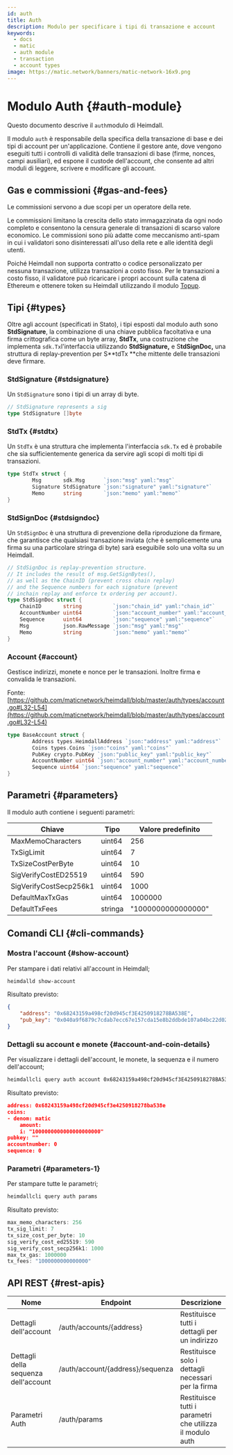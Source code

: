 ```yaml
---
id: auth
title: Auth
description: Modulo per specificare i tipi di transazione e account
keywords:
  - docs
  - matic
  - auth module
  - transaction
  - account types
image: https://matic.network/banners/matic-network-16x9.png
---
```

# Modulo Auth {#auth-module}

Questo documento descrive il `auth`modulo di Heimdall.

Il modulo `auth` è responsabile della specifica della transazione di base e dei tipi di account per un'applicazione. Contiene il gestore ante, dove vengono eseguiti tutti i controlli di validità delle transazioni di base (firme, nonces, campi ausiliari), ed espone il custode dell'account, che consente ad altri moduli di leggere, scrivere e modificare gli account.

## Gas e commissioni {#gas-and-fees}

Le commissioni servono a due scopi per un operatore della rete.

Le commissioni limitano la crescita dello stato immagazzinata da ogni nodo completo e consentono la censura generale di transazioni di scarso valore economico. Le commissioni sono più adatte come meccanismo anti-spam in cui i validatori sono disinteressati all'uso della rete e alle identità degli utenti.

Poiché Heimdall non supporta contratto o codice personalizzato per nessuna transazione, utilizza transazioni a costo fisso. Per le transazioni a costo fisso, il validatore può ricaricare i propri account sulla catena di Ethereum e ottenere token su Heimdall utilizzando il modulo [Topup](Topup.md).

## Tipi {#types}

Oltre agli account (specificati in Stato), i tipi esposti dal modulo auth sono **StdSignature**, la combinazione di una chiave pubblica facoltativa e una firma crittografica come un byte array, **StdTx**, una costruzione che implementa `sdk.Tx`l'interfaccia utilizzando **StdSignature,** e S**tdSignDoc,** una struttura di replay-prevention per S**tdTx **che mittente delle transazioni deve firmare.

### StdSignature {#stdsignature}

Un `StdSignature` sono i tipi di un array di byte.

```go
// StdSignature represents a sig
type StdSignature []byte
```

### StdTx {#stdtx}

Un `StdTx` è una struttura che implementa l'interfaccia `sdk.Tx` ed è probabile che sia sufficientemente generica da servire agli scopi di molti tipi di transazioni.

```go
type StdTx struct {
		Msg       sdk.Msg      `json:"msg" yaml:"msg"`
		Signature StdSignature `json:"signature" yaml:"signature"`
		Memo      string       `json:"memo" yaml:"memo"`
}
```

### StdSignDoc {#stdsigndoc}

Un `StdSignDoc` è una struttura di prevenzione della riproduzione da firmare, che garantisce che qualsiasi transazione inviata (che è semplicemente una firma su una particolare stringa di byte) sarà eseguibile solo una volta su un Heimdall.

```go
// StdSignDoc is replay-prevention structure.
// It includes the result of msg.GetSignBytes(),
// as well as the ChainID (prevent cross chain replay)
// and the Sequence numbers for each signature (prevent
// inchain replay and enforce tx ordering per account).
type StdSignDoc struct {
	ChainID       string          `json:"chain_id" yaml:"chain_id"`
	AccountNumber uint64          `json:"account_number" yaml:"account_number"`
	Sequence      uint64          `json:"sequence" yaml:"sequence"`
	Msg           json.RawMessage `json:"msg" yaml:"msg"`
	Memo          string          `json:"memo" yaml:"memo"`
}
```

### Account {#account}

Gestisce indirizzi, monete e nonce per le transazioni. Inoltre firma e convalida le transazioni.

Fonte: [https://github.com/maticnetwork/heimdall/blob/master/auth/types/account.go#L32-L54](https://github.com/maticnetwork/heimdall/blob/master/auth/types/account.go#L32-L54)

```go
type BaseAccount struct {
		Address types.HeimdallAddress `json:"address" yaml:"address"`
		Coins types.Coins `json:"coins" yaml:"coins"`
		PubKey crypto.PubKey `json:"public_key" yaml:"public_key"`
		AccountNumber uint64 `json:"account_number" yaml:"account_number"`
		Sequence uint64 `json:"sequence" yaml:"sequence"`
}
```

## Parametri {#parameters}

Il modulo auth contiene i seguenti parametri:

| Chiave | Tipo | Valore predefinito |
|----------------------|------|------------------|
| MaxMemoCharacters | uint64 | 256 |
| TxSigLimit | uint64 | 7 |
| TxSizeCostPerByte | uint64 | 10 |
| SigVerifyCostED25519 | uint64 | 590 |
| SigVerifyCostSecp256k1 | uint64 | 1000 |
| DefaultMaxTxGas | uint64 | 1000000 |
| DefaultTxFees | stringa | "1000000000000000" |


## Comandi CLI {#cli-commands}

### Mostra l'account {#show-account}

Per stampare i dati relativi all'account in Heimdall;

```bash
heimdalld show-account
```

Risultato previsto:

```json
{
	"address": "0x68243159a498cf20d945cf3E4250918278BA538E",
	"pub_key": "0x040a9f6879c7cdab7ecc67e157cda15e8b2ddbde107a04bc22d02f50032e393f6360a05e85c7c1ecd201ad30dfb886af12dd02b47e4463f6f0f6f94159dc9f10b8"
}
```

### Dettagli su account e monete {#account-and-coin-details}

Per visualizzare i dettagli dell'account, le monete, la sequenza e il numero dell'account;

```bash
heimdallcli query auth account 0x68243159a498cf20d945cf3E4250918278BA538E --trust-node
```

Risultato previsto:

```json
address: 0x68243159a498cf20d945cf3e4250918278ba538e
coins:
- denom: matic
    amount:
    i: "1000000000000000000000"
pubkey: ""
accountnumber: 0
sequence: 0
```

### Parametri {#parameters-1}

Per stampare tutte le parametri;

```go
heimdallcli query auth params
```

Risultato previsto:

```go
max_memo_characters: 256
tx_sig_limit: 7
tx_size_cost_per_byte: 10
sig_verify_cost_ed25519: 590
sig_verify_cost_secp256k1: 1000
max_tx_gas: 1000000
tx_fees: "1000000000000000"
```

## API REST {#rest-apis}

| Nome | Endpoint | Descrizione |
|----------------------|--------|------------------|
| Dettagli dell'account | /auth/accounts/{address} | Restituisce tutti i dettagli per un indirizzo |
| Dettagli della sequenza dell'account | /auth/account/{address}/sequenza | Restituisce solo i dettagli necessari per la firma |
| Parametri Auth | /auth/params | Restituisce tutti i parametri che utilizza il modulo auth |
